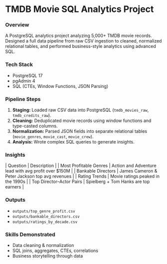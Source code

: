 # TMDB Movie SQL Analytics Project

### Overview
A PostgreSQL analytics project analyzing 5,000+ TMDB movie records.  
Designed a full data pipeline from raw CSV ingestion to cleaned, normalized relational tables, and performed business-style analytics using advanced SQL.

### Tech Stack
- PostgreSQL 17
- pgAdmin 4
- SQL (CTEs, Window Functions, JSON Parsing)

### Pipeline Steps
1. **Staging:** Loaded raw CSV data into PostgreSQL (`tmdb_movies_raw`, `tmdb_credits_raw`).
2. **Cleaning:** Deduplicated movie records using window functions and type-casted columns.
3. **Normalization:** Parsed JSON fields into separate relational tables (`movie_genres`, `movie_cast`, `movie_crew`).
4. **Analysis:** Wrote complex SQL queries to generate insights.

### Insights
| Question | Description |
| Most Profitable Genres | Action and Adventure lead with avg profit over \$150M |
| Bankable Directors | James Cameron & Peter Jackson top avg revenues |
| Rating Trends | Movie ratings peaked in the 1990s |
| Top Director–Actor Pairs | Spielberg + Tom Hanks are top earners |

### Outputs
- `outputs/top_genre_profit.csv`
- `outputs/bankable_directors.csv`
- `outputs/ratings_by_decade.csv`

### Skills Demonstrated
- Data cleaning & normalization
- SQL joins, aggregates, CTEs, correlations
- Business storytelling through data

